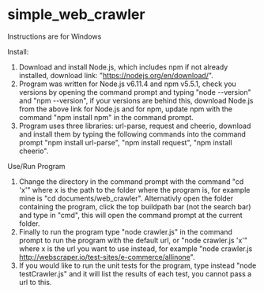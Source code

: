 # simple_web_crawler

Instructions are for Windows

Install:
  1. Download and install Node.js, which includes npm if not already installed, download link: "https://nodejs.org/en/download/".
  2. Program was written for Node.js v6.11.4 and npm v5.5.1, check you versions by opening the command prompt and typing "node --version" and "npm --version", if your versions are behind this, download Node.js from the above link for Node.js and for npm, update npm with the command "npm install npm" in the command prompt.
  3. Program uses three libraries: url-parse, request and cheerio, download and install them by typing the following commands into the command prompt "npm install url-parse", "npm install request", "npm install cheerio".
  
Use/Run Program
  1. Change the directory in the command prompt with the command "cd 'x'" where x is the path to the folder where the program is, for example mine is "cd documents/web_crawler". Alternativly open the folder containing the program, click the top buildpath bar (not the search bar) and type in "cmd", this will open the command prompt at the current folder.
  2. Finally to run the program type "node crawler.js" in the command prompt to run the program with the default url, or "node crawler.js 'x'" where x is the url you want to use instead, for example "node crawler.js http://webscraper.io/test-sites/e-commerce/allinone".
  3. If you would like to run the unit tests for the program, type instead "node testCrawler.js" and it will list the results of each test, you cannot pass a url to this.

